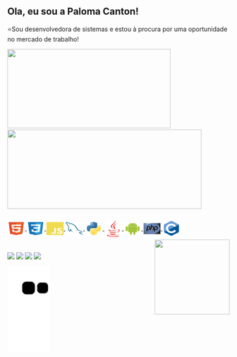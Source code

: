## Ola, eu sou a Paloma Canton!
⭐Sou desenvolvedora de sistemas e estou à procura por uma oportunidade no mercado de trabalho!
<div align="left">
  <a href="https://github.com/palomacanton">
  <img height="180" width="370" src="https://github-readme-stats.vercel.app/api?username=palomacanton&theme=dracula&show_icons=true"/>
  <img height="180" width="440" src="https://github-readme-stats.vercel.app/api/top-langs/?username=palomacanton&layout=compact&langs_count=1&theme=dracula"/>
</div>
</div>
  <div style="display: inline_block"><br>
  <img align="center" height="30" width="40" src="https://raw.githubusercontent.com/devicons/devicon/master/icons/html5/html5-original.svg">
  <img align="center" height="30" width="40" src="https://raw.githubusercontent.com/devicons/devicon/master/icons/css3/css3-original.svg">
  <img align="center" height="30" width="40" src="https://raw.githubusercontent.com/devicons/devicon/master/icons/javascript/javascript-plain.svg">
  <img align="center" height="30" width="40" src="https://raw.githubusercontent.com/devicons/devicon/master/icons/mysql/mysql-original.svg">
  <img align="center" height="35" width="40" src="https://raw.githubusercontent.com/devicons/devicon/master/icons/python/python-original.svg">
  <img align="center" height="40" width="40" src="https://raw.githubusercontent.com/devicons/devicon/master/icons/java/java-plain.svg">
  <img align="center" height="30" width="40" src="https://raw.githubusercontent.com/devicons/devicon/master/icons/android/android-original.svg">
  <img align="center" height="50" width="40" src="https://raw.githubusercontent.com/devicons/devicon/master/icons/php/php-original.svg"> 
  <img align="center" height="35" width="40" src="https://raw.githubusercontent.com/devicons/devicon/master/icons/c/c-original.svg"> 
    
  <img align="right" height="170" width="170" src="https://i.picasion.com/pic91/8f6fb8d8ba7caf05b7050b071285c146.gif">
</div>
  
  ##
  
<div> 
  <a href="https://www.facebook.com/paloma.canton.9" target="_blank"><img src="https://img.shields.io/badge/-Facebook-%230077B5?style=for-the-badge&logo=facebook&logoColor=white" target="_blank"></a>
  <a href="https://www.instagram.com/palomacanton04/" target="_blank"><img src="https://img.shields.io/badge/-Instagram-%23E4405F?style=for-the-badge&logo=instagram&logoColor=white" target="_blank"></a>
  <a href = "mailto:palomacanton04@gmail.com"><img src="https://img.shields.io/badge/-Gmail-%23333?style=for-the-badge&logo=gmail&logoColor=white" target="_blank"></a>
  <a href="https://www.linkedin.com/in/palomacanton/" target="_blank"><img src="https://img.shields.io/badge/-LinkedIn-%230077B5?style=for-the-badge&logo=linkedin&logoColor=white" target="_blank"></a> 
 
   ![Snake animation](https://github.com/palomacanton/palomacanton/blob/output/github-contribution-grid-snake.svg)
</div>
